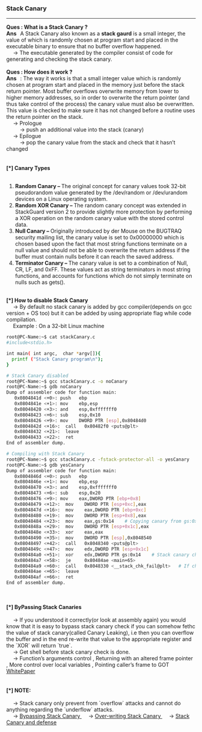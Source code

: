 
<h3>Stack Canary</h3>
<hr>
<b> Ques : What is a Stack Canary ? </b> 
</br>
<b> Ans &nbsp; </b> A Stack Canary also known as a <b>stack gaurd</b> is a small integer, the value of which is randomly chosen at program start and placed in the executable binary to ensure that no buffer overflow happened.
</br> &emsp; -> The executable generated by the compiler consist of code for generating and checking the stack canary.</br>
</br>
<b> Ques : How does it work ? </b> </br>
<b> Ans &nbsp; </b>: The way it works is that a small integer value which is randomly chosen at program start and placed in the memory just before the stack return pointer. Most buffer overflows overwrite memory from lower to higher memory addresses, so in order to overwrite the return pointer (and thus take control of the process) the canary value must also be overwritten. This value is checked to make sure it has not changed before a routine uses the return pointer on the stack.</br>
&emsp; -> Prologue</br>
&emsp; &emsp; -> push an additional value into the stack (canary)</br>
&emsp; -> Epilogue</br>
&emsp; &emsp; -> pop the canary value from the stack and check that it hasn’t changed</br>

</br>
</br>
<b> [*] Canary Types</br> </b>
</br>
<ul>
<li type=1><b> Random Canary – </b>The original concept for canary values took  32-bit pseudorandom value generated by the /dev/random or /dev/urandom devices on a Linux operating system.</li>
<li type=1><b> Random XOR Canary – </b>The random canary concept was extended in StackGuard version 2 to provide slightly more protection by performing a XOR operation on the random canary value with the stored control data.</li>
<li type=1><b> Null Canary – </b>Originally introduced by der Mouse on the BUGTRAQ security mailing list, the canary value is set to 0x00000000 which is chosen based upon the fact that most string functions terminate on a null value and should not be able to overwrite the return address if the buffer must contain nulls before it can reach the saved address.</li>
<li type=1><b> Terminator Canary – </b>The canary value is set to a combination of Null, CR, LF, and 0xFF. These values act as string terminators in most string functions, and accounts for functions which do not simply terminate on nulls such as gets().</li>
</ul>
</br>
<b> [*] How to disable Stack Canary</br> </b>
&emsp; -> By default no stack canary is added by gcc compiler(depends on gcc version + OS too) but it can be added by using appropriate flag while code compilation.
</br>
&emsp; Example : On a 32-bit Linux machine

```bash
root@PC-Name:~$ cat stackCanary.c
#include<stdio.h>

int main( int argc,  char *argv[]){
  printf ("Stack Canary program\n");
}

# Stack Canary disabled 
root@PC-Name:~$ gcc stackCanary.c -o noCanary
root@PC-Name:~$ gdb noCanary
Dump of assembler code for function main:
   0x0804841d <+0>: push   ebp
   0x0804841e <+1>: mov    ebp,esp
   0x08048420 <+3>: and    esp,0xfffffff0
   0x08048423 <+6>: sub    esp,0x10
   0x08048426 <+9>: mov    DWORD PTR [esp],0x80484d0
   0x0804842d <+16>:  call   0x80482f0 <puts@plt>
   0x08048432 <+21>:  leave  
   0x08048433 <+22>:  ret    
End of assembler dump.

# Compiling with Stack Canary 
root@PC-Name:~$ gcc stackCanary.c -fstack-protector-all -o yesCanary
root@PC-Name:~$ gdb yesCanary
Dump of assembler code for function main:
   0x0804846d <+0>: push   ebp
   0x0804846e <+1>: mov    ebp,esp
   0x08048470 <+3>: and    esp,0xfffffff0
   0x08048473 <+6>: sub    esp,0x20
   0x08048476 <+9>: mov    eax,DWORD PTR [ebp+0x8]
   0x08048479 <+12>:  mov    DWORD PTR [esp+0xc],eax
   0x0804847d <+16>:  mov    eax,DWORD PTR [ebp+0xc]
   0x08048480 <+19>:  mov    DWORD PTR [esp+0x8],eax
   0x08048484 <+23>:  mov    eax,gs:0x14    # Copying canary from gs:0x14 memory location into EAX
   0x0804848a <+29>:  mov    DWORD PTR [esp+0x1c],eax
   0x0804848e <+33>:  xor    eax,eax
   0x08048490 <+35>:  mov    DWORD PTR [esp],0x8048540
   0x08048497 <+42>:  call   0x8048340 <puts@plt>
   0x0804849c <+47>:  mov    edx,DWORD PTR [esp+0x1c]
   0x080484a0 <+51>:  xor    edx,DWORD PTR gs:0x14    # Stack canary checking 
   0x080484a7 <+58>:  je     0x80484ae <main+65>
   0x080484a9 <+60>:  call   0x8048330 <__stack_chk_fail@plt>   # If check fail return stack check failed.
   0x080484ae <+65>:  leave  
   0x080484af <+66>:  ret    
End of assembler dump.

```

</br>
</br>
<b> [*] ByPassing Stack Canaries</br> </b>
</br>
&emsp; -> If you understood it correctly(or look at assembly again) you would know that it is easy to bypass stack canary check if you can somehow fethc the value of stack canary(called Canary Leaking), i.e then you can overflow the buffer and in the end re-write that value to the appropriate register and the `XOR` will return `true`.
</br>
&emsp; -> Get shell before stack canary check is done.
</br>
&emsp; -> Function’s arguments control , Returning with an altered frame pointer , More control over local variables , Pointing caller’s frame to GOT
<a href="https://www.secureauth.com/files/private/publications/2016/05/StackguardPaper.pdf"> WhitePaper</a>

</br>
</br>
</br>
<b> [*] NOTE: </br> </b>
</br>
&emsp; -> Stack canary only prevent from `overflow` attacks and cannot do anything regarding the `underflow` attacks.</br>
&emsp; -> <a href="https://ctf101.org/binary-exploitation/stack-canaries/" target="_blank">Bypassing Stack Canary </a>
&emsp; -> <a href="https://uaf.io/exploitation/2015/09/29/Stack-CANARY-Overwrite-Primer.html" target="_blank">Over-writing Stack Canary </a>
&emsp; -> <a href="https://www.kapravelos.com/teaching/csc591-f17/lectures/03-canaries.pdf" target="_blank">Stack Canary and defense</a>
</br>
